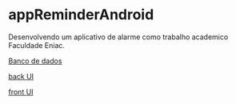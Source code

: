 # appReminderAndroid
Desenvolvendo um aplicativo de alarme como trabalho academico Faculdade Eniac.

<a href="https://github.com/medranogit/appReminderAndroid/tree/master/app/src/main/java/com/example/vinim/appreminder/db/activity"><p>Banco de dados</p></a>
<a href="https://github.com/medranogit/appReminderAndroid/tree/master/app/src/main/java/com/example/vinim/appreminder/ui/activity"><p>back UI</p></a>
<a href="https://github.com/medranogit/appReminderAndroid/tree/master/app/src/main/res/layout"><p>front UI</p></a>
